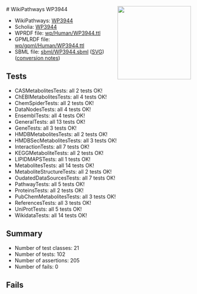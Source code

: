 <img style="float: right; width: 200px" src="../logo.png" />
# WikiPathways WP3944

* WikiPathways: [WP3944](https://identifiers.org/wikipathways:WP3944)
* Scholia: [WP3944](https://scholia.toolforge.org/wikipathways/WP3944)
* WPRDF file: [wp/Human/WP3944.ttl](../wp/Human/WP3944.ttl)
* GPMLRDF file: [wp/gpml/Human/WP3944.ttl](../wp/gpml/Human/WP3944.ttl)
* SBML file: [sbml/WP3944.sbml](../sbml/WP3944.sbml) ([SVG](../sbml/WP3944.svg)) ([conversion notes](../sbml/WP3944.txt))

## Tests
* CASMetabolitesTests: all 2 tests OK!
* ChEBIMetabolitesTests: all 4 tests OK!
* ChemSpiderTests: all 2 tests OK!
* DataNodesTests: all 4 tests OK!
* EnsemblTests: all 4 tests OK!
* GeneralTests: all 13 tests OK!
* GeneTests: all 3 tests OK!
* HMDBMetabolitesTests: all 2 tests OK!
* HMDBSecMetabolitesTests: all 3 tests OK!
* InteractionTests: all 7 tests OK!
* KEGGMetaboliteTests: all 2 tests OK!
* LIPIDMAPSTests: all 1 tests OK!
* MetabolitesTests: all 14 tests OK!
* MetaboliteStructureTests: all 2 tests OK!
* OudatedDataSourcesTests: all 7 tests OK!
* PathwayTests: all 5 tests OK!
* ProteinsTests: all 2 tests OK!
* PubChemMetabolitesTests: all 3 tests OK!
* ReferencesTests: all 3 tests OK!
* UniProtTests: all 5 tests OK!
* WikidataTests: all 14 tests OK!


## Summary

* Number of test classes: 21
* Number of tests: 102
* Number of assertions: 205
* Number of fails: 0

## Fails

